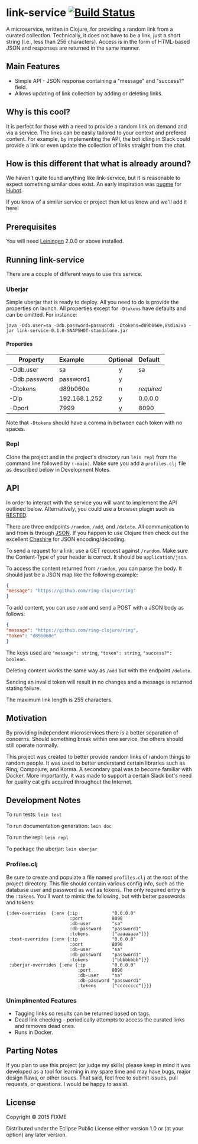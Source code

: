 # link-service [![Build Status](https://semaphoreci.com/api/v1/projects/f7bf986f-77d2-496a-9356-695a30319e96/552518/badge.svg)](https://semaphoreci.com/sbauer322/link-service)

A microservice, written in Clojure, for providing a random link from a curated collection. Technically, it does not have to be a link, just a short string (i.e., less than 256 characters). Access is in the form of HTML-based JSON and responses are returned in the same manner.

## Main Features

* Simple API - JSON response containing a "message" and "success?" field.
* Allows updating of link collection by adding or deleting links.

## Why is this cool?

It is perfect for those with a need to provide a random link on demand and via a service. The links can be easily tailored to your context and prefered content. For example, by implementing the API, the bot idling in Slack could provide a link or even update the collection of links straight from the chat.

## How is this different that what is already around?

We haven't quite found anything like link-service, but it is reasonable to expect something similar does exist. An early inspiration was [pugme][] for [Hubot][].

[pugme]: http://pugme.herokuapp.com/random
[hubot]: https://github.com/hubot-scripts/hubot-pugme

If you know of a similar service or project then let us know and we'll add it here!

## Prerequisites

You will need [Leiningen][] 2.0.0 or above installed.

[leiningen]: https://github.com/technomancy/leiningen

## Running link-service

There are a couple of different ways to use this service.

### Uberjar

Simple uberjar that is ready to deploy. All you need to do is provide the properties on launch. All properties except for `-Dtokens` have defaults and can be omitted. For instance:

```
java -Ddb.user=sa -Ddb.password=password1 -Dtokens=d89b060e,8sd1a2xb -jar link-service-0.1.0-SNAPSHOT-standalone.jar
```

#### Properties

| Property       | Example       | Optional  | Default       |
| -------------- |:------------- |:---------:|:--------------|
| -Ddb.user      | sa            |     y     |sa             |
| -Ddb.password  | password1     |     y     |               |
| -Dtokens       | d89b060e      |     n     |<i>required</i>|
| -Dip           | 192.168.1.252 |     y     |0.0.0.0        |
| -Dport         | 7999          |     y     |8090           |

Note that `-Dtokens` should have a comma in between each token with no spaces.

### Repl

Clone the project and in the project's directory run `lein repl` from the command line followed by `(-main)`. Make sure you add a `profiles.clj` file as described below in Development Notes.

## API

In order to interact with the service you will want to implement the API outlined below. Alternatively, you could use a browser plugin such as [RESTED][].

[rested]: https://github.com/esphen/RESTED

There are three endpoints `/random`, `/add`, and `/delete`. All communication to and from is through [JSON][]. If you happen to use Clojure then check out the excellent [Cheshire][] for JSON encoding/decoding.

[json]: http://json.org/
[cheshire]: https://github.com/dakrone/cheshire

To send a request for a link, use a GET request against `/random`. Make sure the Content-Type of your header is correct. It should be `application/json`.

To access the content returned from `/random`, you can parse the body. It should just be a JSON map like the following example:

```json
{
"message": "https://github.com/ring-clojure/ring"
}
```

To add content, you can use `/add` and send a POST with a JSON body as follows:

```json
{
"message": "https://github.com/ring-clojure/ring",
"token": "d89b060e"
}
```

The keys used are `"message": string`, `"token": string`, `"success?": boolean`.

Deleting content works the same way as `/add` but with the endpoint `/delete`.

Sending an invalid token will result in no changes and a message is returned stating failure.

The maximum link length is 255 characters.

## Motivation

By providing independent microservices there is a better separation of concerns. Should something break within one service, the others should still operate normally.

This project was created to better provide random links of random things to random people. It was used to better understand certain libraries such as Ring, Compojure, and Korma. A secondary goal was to become familiar with Docker. More importantly, it was made to support a certain Slack bot's need for quality cat gifs acquired throughout the Internet.

## Development Notes

To run tests: `lein test`

To run documentation generation: `lein doc`

To run the repl: `lein repl`

To package the uberjar: `lein uberjar`

### Profiles.clj

Be sure to create and populate a file named `profiles.clj` at the root of the project directory. This file should contain various config info, such as the database user and password as well as tokens. The only required entry is the `:tokens`. You'll want to mimic the following, but with better passwords and tokens:

```
{:dev-overrides  {:env {:ip             "0.0.0.0"
                        :port           8090
                        :db-user        "sa"
                        :db-password    "password1"
                        :tokens         ["aaaaaaaa"]}}
 :test-overrides {:env {:ip             "0.0.0.0"
                        :port           8090
                        :db-user        "sa"
                        :db-password    "password1"
                        :tokens         ["bbbbbbbb"]}}
 :uberjar-overrides {:env {:ip          "0.0.0.0"
                           :port        8090
                           :db-user     "sa"
                           :db-password "password1"
                           :tokens      ["cccccccc"]}}}
```

### Unimplmented Features

* Tagging links so results can be returned based on tags.
* Dead link checking - periodically attempts to access the curated links and removes dead ones.
* Runs in Docker.

## Parting Notes

If you plan to use this project (or judge my skills) please keep in mind it was developed as a tool for learning in my spare time and may have bugs, major design flaws, or other issues. That said, feel free to submit issues, pull requests, or questions. I would be happy to assist.

## License

Copyright © 2015 FIXME

Distributed under the Eclipse Public License either version 1.0 or (at
your option) any later version.
